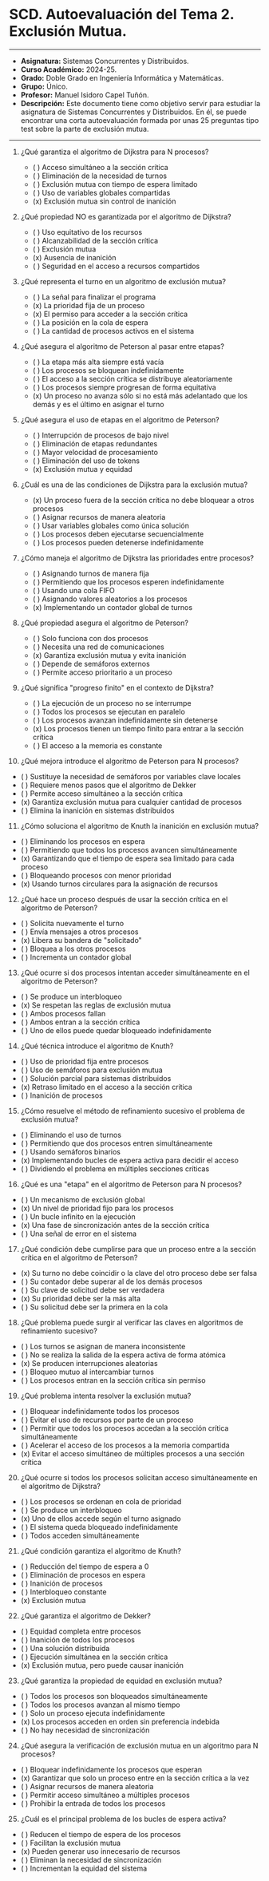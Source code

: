 <br>

# SCD. Autoevaluación del Tema 2. Exclusión Mutua.

***

- **Asignatura:** Sistemas Concurrentes y Distribuidos.
- **Curso Académico:** 2024-25.
- **Grado:** Doble Grado en Ingeniería Informática y Matemáticas.
- **Grupo:** Único.
- **Profesor:** Manuel Isidoro Capel Tuñón.
- **Descripción:** Este documento tiene como objetivo servir para estudiar la asignatura de Sistemas Concurrentes y Distribuidos. En él, se puede encontrar una corta autoevaluación formada por unas 25 preguntas tipo test sobre la parte de exclusión mutua.
***
 
1. ¿Qué garantiza el algoritmo de Dijkstra para N procesos?
   - ( ) Acceso simultáneo a la sección crítica
   - ( ) Eliminación de la necesidad de turnos
   - ( ) Exclusión mutua con tiempo de espera limitado
   - ( ) Uso de variables globales compartidas
   - (x) Exclusión mutua sin control de inanición

2. ¿Qué propiedad NO es garantizada por el algoritmo de Dijkstra?
   - ( ) Uso equitativo de los recursos
   - ( ) Alcanzabilidad de la sección crítica
   - ( ) Exclusión mutua
   - (x) Ausencia de inanición
   - ( ) Seguridad en el acceso a recursos compartidos

3. ¿Qué representa el turno en un algoritmo de exclusión mutua?
   - ( ) La señal para finalizar el programa
   - (x) La prioridad fija de un proceso
   - (x) El permiso para acceder a la sección crítica
   - ( ) La posición en la cola de espera
   - ( ) La cantidad de procesos activos en el sistema

4. ¿Qué asegura el algoritmo de Peterson al pasar entre etapas?
   - ( ) La etapa más alta siempre está vacía
   - ( ) Los procesos se bloquean indefinidamente
   - ( ) El acceso a la sección crítica se distribuye aleatoriamente
   - ( ) Los procesos siempre progresan de forma equitativa
   - (x) Un proceso no avanza sólo si no está más adelantado que los demás y es el último en asignar el turno

5. ¿Qué asegura el uso de etapas en el algoritmo de Peterson?
   - ( ) Interrupción de procesos de bajo nivel
   - ( ) Eliminación de etapas redundantes
   - ( ) Mayor velocidad de procesamiento
   - ( ) Eliminación del uso de tokens
   - (x) Exclusión mutua y equidad

6. ¿Cuál es una de las condiciones de Dijkstra para la exclusión mutua?
   - (x) Un proceso fuera de la sección crítica no debe bloquear a otros procesos
   - ( ) Asignar recursos de manera aleatoria
   - ( ) Usar variables globales como única solución
   - ( ) Los procesos deben ejecutarse secuencialmente
   - ( ) Los procesos pueden detenerse indefinidamente

7. ¿Cómo maneja el algoritmo de Dijkstra las prioridades entre procesos?
   - ( ) Asignando turnos de manera fija
   - ( ) Permitiendo que los procesos esperen indefinidamente
   - ( ) Usando una cola FIFO
   - ( ) Asignando valores aleatorios a los procesos
   - (x) Implementando un contador global de turnos

8. ¿Qué propiedad asegura el algoritmo de Peterson?
   - ( ) Solo funciona con dos procesos
   - ( ) Necesita una red de comunicaciones
   - (x) Garantiza exclusión mutua y evita inanición
   - ( ) Depende de semáforos externos
   - ( ) Permite acceso prioritario a un proceso

9. ¿Qué significa "progreso finito" en el contexto de Dijkstra? 
   - ( ) La ejecución de un proceso no se interrumpe
   - ( ) Todos los procesos se ejecutan en paralelo
   - ( ) Los procesos avanzan indefinidamente sin detenerse
   - (x) Los procesos tienen un tiempo finito para entrar a la sección crítica
   - ( ) El acceso a la memoria es constante

10. ¿Qué mejora introduce el algoritmo de Peterson para N procesos?
   - ( ) Sustituye la necesidad de semáforos por variables clave locales
   - ( ) Requiere menos pasos que el algoritmo de Dekker
   - ( ) Permite acceso simultáneo a la sección crítica
   - (x) Garantiza exclusión mutua para cualquier cantidad de procesos
   - ( ) Elimina la inanición en sistemas distribuidos

11. ¿Cómo soluciona el algoritmo de Knuth la inanición en exclusión mutua?
   - ( ) Eliminando los procesos en espera
   - ( ) Permitiendo que todos los procesos avancen simultáneamente
   - (x) Garantizando que el tiempo de espera sea limitado para cada proceso
   - ( ) Bloqueando procesos con menor prioridad
   - (x) Usando turnos circulares para la asignación de recursos

12. ¿Qué hace un proceso después de usar la sección crítica en el algoritmo de Peterson?
   - ( ) Solicita nuevamente el turno
   - ( ) Envía mensajes a otros procesos
   - (x) Libera su bandera de "solicitado"
   - ( ) Bloquea a los otros procesos
   - ( ) Incrementa un contador global

13. ¿Qué ocurre si dos procesos intentan acceder simultáneamente en el algoritmo de Peterson?
   - ( ) Se produce un interbloqueo
   - (x) Se respetan las reglas de exclusión mutua
   - ( ) Ambos procesos fallan
   - ( ) Ambos entran a la sección crítica
   - ( ) Uno de ellos puede quedar bloqueado indefinidamente

14. ¿Qué técnica introduce el algoritmo de Knuth?
   - ( ) Uso de prioridad fija entre procesos
   - ( ) Uso de semáforos para exclusión mutua
   - ( ) Solución parcial para sistemas distribuidos
   - (x) Retraso limitado en el acceso a la sección crítica
   - ( ) Inanición de procesos

15. ¿Cómo resuelve el método de refinamiento sucesivo el problema de exclusión mutua?
   - ( ) Eliminando el uso de turnos
   - ( ) Permitiendo que dos procesos entren simultáneamente
   - ( ) Usando semáforos binarios
   - (x) Implementando bucles de espera activa para decidir el acceso
   - ( ) Dividiendo el problema en múltiples secciones críticas

16. ¿Qué es una "etapa" en el algoritmo de Peterson para N procesos?
   - ( ) Un mecanismo de exclusión global
   - (x) Un nivel de prioridad fijo para los procesos
   - ( ) Un bucle infinito en la ejecución
   - (x) Una fase de sincronización antes de la sección crítica
   - ( ) Una señal de error en el sistema

17. ¿Qué condición debe cumplirse para que un proceso entre a la sección crítica en el algoritmo de Peterson?
   - (x) Su turno no debe coincidir o la clave del otro proceso debe ser falsa
   - ( ) Su contador debe superar al de los demás procesos
   - ( ) Su clave de solicitud debe ser verdadera
   - (x) Su prioridad debe ser la más alta
   - ( ) Su solicitud debe ser la primera en la cola

18. ¿Qué problema puede surgir al verificar las claves en algoritmos de refinamiento sucesivo?
   - ( ) Los turnos se asignan de manera inconsistente
   - ( ) No se realiza la salida de la espera activa de forma atómica
   - (x) Se producen interrupciones aleatorias
   - ( ) Bloqueo mutuo al intercambiar turnos
   - ( ) Los procesos entran en la sección crítica sin permiso

19. ¿Qué problema intenta resolver la exclusión mutua?
   - ( ) Bloquear indefinidamente todos los procesos
   - ( ) Evitar el uso de recursos por parte de un proceso
   - ( ) Permitir que todos los procesos accedan a la sección crítica simultáneamente
   - ( ) Acelerar el acceso de los procesos a la memoria compartida
   - (x) Evitar el acceso simultáneo de múltiples procesos a una sección crítica

20. ¿Qué ocurre si todos los procesos solicitan acceso simultáneamente en el algoritmo de Dijkstra?
   - ( ) Los procesos se ordenan en cola de prioridad
   - ( ) Se produce un interbloqueo
   - (x) Uno de ellos accede según el turno asignado
   - ( ) El sistema queda bloqueado indefinidamente
   - ( ) Todos acceden simultáneamente

21. ¿Qué condición garantiza el algoritmo de Knuth?
   - ( ) Reducción del tiempo de espera a 0
   - ( ) Eliminación de procesos en espera
   - ( ) Inanición de procesos
   - ( ) Interbloqueo constante
   - (x) Exclusión mutua

22. ¿Qué garantiza el algoritmo de Dekker?
   - ( ) Equidad completa entre procesos
   - ( ) Inanición de todos los procesos
   - ( ) Una solución distribuida
   - ( ) Ejecución simultánea en la sección crítica
   - (x) Exclusión mutua, pero puede causar inanición

23. ¿Qué garantiza la propiedad de equidad en exclusión mutua?
   - ( ) Todos los procesos son bloqueados simultáneamente
   - ( ) Todos los procesos avanzan al mismo tiempo
   - ( ) Solo un proceso ejecuta indefinidamente
   - (x) Los procesos acceden en orden sin preferencia indebida
   - ( ) No hay necesidad de sincronización

24. ¿Qué asegura la verificación de exclusión mutua en un algoritmo para N procesos?
   - ( ) Bloquear indefinidamente los procesos que esperan
   - (x) Garantizar que solo un proceso entre en la sección crítica a la vez
   - ( ) Asignar recursos de manera aleatoria
   - ( ) Permitir acceso simultáneo a múltiples procesos
   - ( ) Prohibir la entrada de todos los procesos

25. ¿Cuál es el principal problema de los bucles de espera activa?
   - ( ) Reducen el tiempo de espera de los procesos
   - ( ) Facilitan la exclusión mutua
   - (x) Pueden generar uso innecesario de recursos
   - ( ) Eliminan la necesidad de sincronización
   - ( ) Incrementan la equidad del sistema
